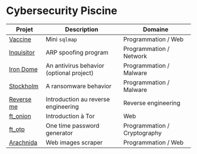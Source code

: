 # Cybersecurity Piscine
| Projet | Description | Domaine |
|-|-|-|
| [Vaccine](https://github.com/Skalyaeve/vaccine) | Mini `sqlmap` | Programmation / Web |
| [Inquisitor](https://github.com/Skalyaeve/inquisitor) | ARP spoofing program | Programmation / Network |
| [Iron Dome](https://github.com/Skalyaeve/iron_dome) | An antivirus behavior (optional project) | Programmation / Malware |
| [Stockholm](https://github.com/Skalyaeve/stockholm) | A ransomware behavior | Programmation / Malware |
| [Reverse me](https://github.com/Skalyaeve/reverse_me) | Introduction au reverse engineering | Reverse engineering |
| [ft_onion](https://github.com/Skalyaeve/ft_onion) | Introduction à Tor | Web |
| [ft_otp](https://github.com/Skalyaeve/ft_otp) | One time password generator | Programmation / Cryptography |
| [Arachnida](https://github.com/Skalyaeve/arachnida) | Web images scraper | Programmation / Web |
